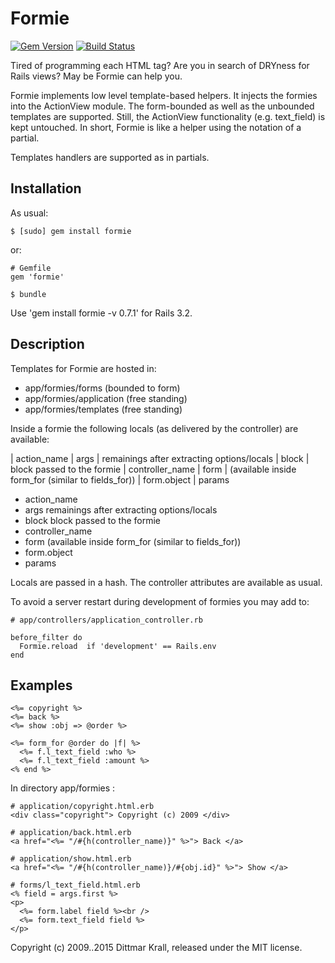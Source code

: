 Formie
======

[![Gem Version](https://badge.fury.io/rb/formie.svg)](https://badge.fury.io/rb/formie)
[![Build Status](https://travis-ci.org/matique/formie.png?branch=master)](https://travis-ci.org/matique/formie)

Tired of programming each HTML tag? Are you in search of DRYness for Rails
views? May be Formie can help you.

Formie implements low level template-based helpers.
It injects the formies into the ActionView module.
The form-bounded as well as the unbounded templates are supported.
Still, the ActionView functionality (e.g. text_field) is kept untouched.
In short, Formie is like a helper using the notation of a partial.

Templates handlers are supported as in partials.


## Installation

As usual:

    $ [sudo] gem install formie

or:

    # Gemfile
    gem 'formie'

    $ bundle

Use 'gem install formie -v 0.7.1' for Rails 3.2.

## Description

Templates for Formie are hosted in:

- app/formies/forms       (bounded to form)
- app/formies/application (free standing)
- app/formies/templates   (free standing)

Inside a formie the following locals (as delivered by the
controller) are available:

| action_name
| args       | remainings after extracting options/locals
| block      | block passed to the formie
| controller_name
| form       | (available inside form_for (similar to fields_for))
|   form.object
| params

- action_name
- args          remainings after extracting options/locals
- block         block passed to the formie
- controller_name
- form          (available inside form_for (similar to fields_for))
-   form.object
- params

Locals are passed in a hash.
The controller attributes are available as usual.

To avoid a server restart during development of formies you may add to:

    # app/controllers/application_controller.rb

    before_filter do
      Formie.reload  if 'development' == Rails.env
    end


## Examples

    <%= copyright %>
    <%= back %>
    <%= show :obj => @order %>

    <%= form_for @order do |f| %>
      <%= f.l_text_field :who %>
      <%= f.l_text_field :amount %>
    <% end %>

In directory app/formies :

    # application/copyright.html.erb
    <div class="copyright"> Copyright (c) 2009 </div>

    # application/back.html.erb
    <a href="<%= "/#{h(controller_name)}" %>"> Back </a>

    # application/show.html.erb
    <a href="<%= "/#{h(controller_name)}/#{obj.id}" %>"> Show </a>

    # forms/l_text_field.html.erb
    <% field = args.first %>
    <p>
      <%= form.label field %><br />
      <%= form.text_field field %>
    </p>

Copyright (c) 2009..2015 Dittmar Krall, released under the MIT license.
